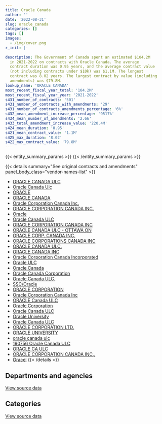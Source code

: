 ```yaml
---
title: Oracle Canada
author: ''
date: '2022-08-31'
slug: oracle_canada
categories: []
tags: []
images:
  - /img/cover.png
r_init: |-
  
description: The Government of Canada spent an estimated $104.2M
  in 2021-2022 on contracts with Oracle Canada. The average
  contract duration was 0.95 years, and the average contract value
  (not including contracts under $10k) was $1.1M. The longest
  contract was 8.02 years. The largest contract by value (including
  amendments) was $79.8M.
lookup_name: 'ORACLE CANADA'
most_recent_fiscal_year_total: '104.2M'
most_recent_fiscal_year_year: '2021-2022'
s431_number_of_contracts: '501'
s431_number_of_contracts_with_amendments: '29'
s431_number_of_contracts_amendments_percentage: '6%'
s432_mean_amendment_increase_percentage: '9517%'
s434_mean_number_of_amendments: '2.66'
s433_total_amendment_increase_value: '220.4M'
s424_mean_duration: '0.95'
s421_mean_contract_value: '1.1M'
s425_max_duration: '8.02'
s422_max_contract_value: '79.8M'
---
```


<script src="/rmarkdown-libs/htmlwidgets/htmlwidgets.js"></script>
<link href="/rmarkdown-libs/datatables-css/datatables-crosstalk.css" rel="stylesheet" />
<script src="/rmarkdown-libs/datatables-binding/datatables.js"></script>
<script src="/rmarkdown-libs/jquery/jquery-3.6.0.min.js"></script>
<link href="/rmarkdown-libs/dt-core-bootstrap/css/dataTables.bootstrap.min.css" rel="stylesheet" />
<link href="/rmarkdown-libs/dt-core-bootstrap/css/dataTables.bootstrap.extra.css" rel="stylesheet" />
<script src="/rmarkdown-libs/dt-core-bootstrap/js/jquery.dataTables.min.js"></script>
<script src="/rmarkdown-libs/dt-core-bootstrap/js/dataTables.bootstrap.min.js"></script>
<link href="/rmarkdown-libs/crosstalk/css/crosstalk.min.css" rel="stylesheet" />
<script src="/rmarkdown-libs/crosstalk/js/crosstalk.min.js"></script>
<script src="/rmarkdown-libs/htmlwidgets/htmlwidgets.js"></script>
<link href="/rmarkdown-libs/datatables-css/datatables-crosstalk.css" rel="stylesheet" />
<script src="/rmarkdown-libs/datatables-binding/datatables.js"></script>
<script src="/rmarkdown-libs/jquery/jquery-3.6.0.min.js"></script>
<link href="/rmarkdown-libs/dt-core-bootstrap/css/dataTables.bootstrap.min.css" rel="stylesheet" />
<link href="/rmarkdown-libs/dt-core-bootstrap/css/dataTables.bootstrap.extra.css" rel="stylesheet" />
<script src="/rmarkdown-libs/dt-core-bootstrap/js/jquery.dataTables.min.js"></script>
<script src="/rmarkdown-libs/dt-core-bootstrap/js/dataTables.bootstrap.min.js"></script>
<link href="/rmarkdown-libs/crosstalk/css/crosstalk.min.css" rel="stylesheet" />
<script src="/rmarkdown-libs/crosstalk/js/crosstalk.min.js"></script>

{{< entity_summary_params >}}
{{< /entity_summary_params >}}

{{< details summary="See original contracts and amendments" panel_body_class="vendor-names-list" >}}
- [ORACLE CANADA ULC](https://search.open.canada.ca/en/ct/?sort=contract_value_f%20desc&page=1&search_text=%22ORACLE%20CANADA%20ULC%22)
- [Oracle Canada Ulc](https://search.open.canada.ca/en/ct/?sort=contract_value_f%20desc&page=1&search_text=%22Oracle%20Canada%20Ulc%22)
- [ORACLE](https://search.open.canada.ca/en/ct/?sort=contract_value_f%20desc&page=1&search_text=%22ORACLE%22)
- [ORACLE CANADA](https://search.open.canada.ca/en/ct/?sort=contract_value_f%20desc&page=1&search_text=%22ORACLE%20CANADA%22)
- [Oracle Corporation Canada Inc.](https://search.open.canada.ca/en/ct/?sort=contract_value_f%20desc&page=1&search_text=%22Oracle%20Corporation%20Canada%20Inc.%22)
- [ORACLE CORPORATION CANADA INC.](https://search.open.canada.ca/en/ct/?sort=contract_value_f%20desc&page=1&search_text=%22ORACLE%20CORPORATION%20CANADA%20INC.%22)
- [Oracle](https://search.open.canada.ca/en/ct/?sort=contract_value_f%20desc&page=1&search_text=%22Oracle%22)
- [Oracle Canada ULC](https://search.open.canada.ca/en/ct/?sort=contract_value_f%20desc&page=1&search_text=%22Oracle%20Canada%20ULC%22)
- [ORACLE CORPORATION CANADA INC](https://search.open.canada.ca/en/ct/?sort=contract_value_f%20desc&page=1&search_text=%22ORACLE%20CORPORATION%20CANADA%20INC%22)
- [ORACLE CANADA ULC - OTTAWA ON](https://search.open.canada.ca/en/ct/?sort=contract_value_f%20desc&page=1&search_text=%22ORACLE%20CANADA%20ULC%20-%20OTTAWA%20ON%22)
- [ORACLE CORP. CANADA INC.](https://search.open.canada.ca/en/ct/?sort=contract_value_f%20desc&page=1&search_text=%22ORACLE%20CORP.%20CANADA%20INC.%22)
- [ORACLE CORPORATIONS CANADA INC](https://search.open.canada.ca/en/ct/?sort=contract_value_f%20desc&page=1&search_text=%22ORACLE%20CORPORATIONS%20CANADA%20INC%22)
- [ORACLE CANADA ULC.](https://search.open.canada.ca/en/ct/?sort=contract_value_f%20desc&page=1&search_text=%22ORACLE%20CANADA%20ULC.%22)
- [ORACLE CANADA INC](https://search.open.canada.ca/en/ct/?sort=contract_value_f%20desc&page=1&search_text=%22ORACLE%20CANADA%20INC%22)
- [Oracle Corporation Canada Incorporated](https://search.open.canada.ca/en/ct/?sort=contract_value_f%20desc&page=1&search_text=%22Oracle%20Corporation%20Canada%20Incorporated%22)
- [Oracle ULC](https://search.open.canada.ca/en/ct/?sort=contract_value_f%20desc&page=1&search_text=%22Oracle%20ULC%22)
- [Oracle Canada](https://search.open.canada.ca/en/ct/?sort=contract_value_f%20desc&page=1&search_text=%22Oracle%20Canada%22)
- [Oracle Canada Corporation](https://search.open.canada.ca/en/ct/?sort=contract_value_f%20desc&page=1&search_text=%22Oracle%20Canada%20Corporation%22)
- [Oracle Canada ULC.](https://search.open.canada.ca/en/ct/?sort=contract_value_f%20desc&page=1&search_text=%22Oracle%20Canada%20ULC.%22)
- [SSC/Oracle](https://search.open.canada.ca/en/ct/?sort=contract_value_f%20desc&page=1&search_text=%22SSC%2fOracle%22)
- [ORACLE CORPORATION](https://search.open.canada.ca/en/ct/?sort=contract_value_f%20desc&page=1&search_text=%22ORACLE%20CORPORATION%22)
- [Oracle Corporation Canada Inc](https://search.open.canada.ca/en/ct/?sort=contract_value_f%20desc&page=1&search_text=%22Oracle%20Corporation%20Canada%20Inc%22)
- [ORACLE Canada ULC](https://search.open.canada.ca/en/ct/?sort=contract_value_f%20desc&page=1&search_text=%22ORACLE%20Canada%20ULC%22)
- [Oracle Corporation](https://search.open.canada.ca/en/ct/?sort=contract_value_f%20desc&page=1&search_text=%22Oracle%20Corporation%22)
- [Oracle Canada ULC](https://search.open.canada.ca/en/ct/?sort=contract_value_f%20desc&page=1&search_text=%22Oracle%20%20Canada%20ULC%22)
- [Oracle University](https://search.open.canada.ca/en/ct/?sort=contract_value_f%20desc&page=1&search_text=%22Oracle%20University%22)
- [Oracle Canada ULC](https://search.open.canada.ca/en/ct/?sort=contract_value_f%20desc&page=1&search_text=%22%2aOracle%20Canada%20ULC%22)
- [ORACLE CORPORATION LTD.](https://search.open.canada.ca/en/ct/?sort=contract_value_f%20desc&page=1&search_text=%22ORACLE%20CORPORATION%20LTD.%22)
- [ORACLE UNIVERSITY](https://search.open.canada.ca/en/ct/?sort=contract_value_f%20desc&page=1&search_text=%22ORACLE%20UNIVERSITY%22)
- [oracle canada ulc](https://search.open.canada.ca/en/ct/?sort=contract_value_f%20desc&page=1&search_text=%22oracle%20canada%20ulc%22)
- [190756 Oracle Canada ULC](https://search.open.canada.ca/en/ct/?sort=contract_value_f%20desc&page=1&search_text=%22190756%20Oracle%20Canada%20ULC%22)
- [ORACLE CA ULC](https://search.open.canada.ca/en/ct/?sort=contract_value_f%20desc&page=1&search_text=%22ORACLE%20CA%20ULC%22)
- [ORACLE CORPORATION CANADA INC.,](https://search.open.canada.ca/en/ct/?sort=contract_value_f%20desc&page=1&search_text=%22ORACLE%20CORPORATION%20CANADA%20INC.%2c%22)
- [Oracel](https://search.open.canada.ca/en/ct/?sort=contract_value_f%20desc&page=1&search_text=%22Oracel%22)
{{< /details >}}

## Departments and agencies

<div id="htmlwidget-1" style="width:100%;height:auto;" class="datatables html-widget"></div>
<script type="application/json" data-for="htmlwidget-1">{"x":{"style":"bootstrap","filter":"none","vertical":false,"data":[["<a href=\"/departments/aafc-aac/\">Agriculture and Agri-Food Canada<\/a>","<a href=\"/departments/aandc-aadnc/\">Crown-Indigenous Relations and Northern Affairs Canada<\/a>","<a href=\"/departments/acoa-apeca/\">Atlantic Canada Opportunities Agency<\/a>","<a href=\"/departments/cas-satj/\">Courts Administration Service<\/a>","<a href=\"/departments/cbsa-asfc/\">Canada Border Services Agency<\/a>","<a href=\"/departments/ced-dec/\">Canada Economic Development for Quebec Regions<\/a>","<a href=\"/departments/cfia-acia/\">Canadian Food Inspection Agency<\/a>","<a href=\"/departments/chrc-ccdp/\">Canadian Human Rights Commission<\/a>","<a href=\"/departments/cic/\">Immigration, Refugees and Citizenship Canada<\/a>","<a href=\"/departments/cihr-irsc/\">Canadian Institutes of Health Research<\/a>","<a href=\"/departments/cra-arc/\">Canada Revenue Agency<\/a>","<a href=\"/departments/csa-asc/\">Canadian Space Agency<\/a>","<a href=\"/departments/csc-scc/\">Correctional Service of Canada<\/a>","<a href=\"/departments/cta-otc/\">Canadian Transportation Agency<\/a>","<a href=\"/departments/dfatd-maecd/\">Global Affairs Canada<\/a>","<a href=\"/departments/dfo-mpo/\">Fisheries and Oceans Canada<\/a>","<a href=\"/departments/dnd-mdn/\">National Defence<\/a>","<a href=\"/departments/ec/\">Environment and Climate Change Canada<\/a>","<a href=\"/departments/elections/\">Elections Canada<\/a>","<a href=\"/departments/esdc-edsc/\">Employment and Social Development Canada<\/a>","<a href=\"/departments/hc-sc/\">Health Canada<\/a>","<a href=\"/departments/ic/\">Innovation, Science and Economic Development Canada<\/a>","<a href=\"/departments/ijc-cmi/\">International Joint Commission<\/a>","<a href=\"/departments/infc/\">Infrastructure Canada<\/a>","<a href=\"/departments/isc-sac/\">Indigenous Services Canada<\/a>","<a href=\"/departments/lac-bac/\">Library and Archives Canada<\/a>","<a href=\"/departments/nfb-onf/\">National Film Board<\/a>","<a href=\"/departments/nrc-cnrc/\">National Research Council Canada<\/a>","<a href=\"/departments/nrcan-rncan/\">Natural Resources Canada<\/a>","<a href=\"/departments/nserc-crsng/\">Natural Sciences and Engineering Research Council of Canada<\/a>","<a href=\"/departments/oag-bvg/\">Office of the Auditor General of Canada<\/a>","<a href=\"/departments/pc/\">Parks Canada<\/a>","<a href=\"/departments/pco-bcp/\">Privy Council Office<\/a>","<a href=\"/departments/phac-aspc/\">Public Health Agency of Canada<\/a>","<a href=\"/departments/psc-cfp/\">Public Service Commission of Canada<\/a>","<a href=\"/departments/pwgsc-tpsgc/\">Public Services and Procurement Canada<\/a>","<a href=\"/departments/rcmp-grc/\">Royal Canadian Mounted Police<\/a>","<a href=\"/departments/ssc-spc/\">Shared Services Canada<\/a>","<a href=\"/departments/sshrc-crsh/\">Social Sciences and Humanities Research Council of Canada<\/a>","<a href=\"/departments/statcan/\">Statistics Canada<\/a>","<a href=\"/departments/tbs-sct/\">Treasury Board of Canada Secretariat<\/a>","<a href=\"/departments/tc/\">Transport Canada<\/a>","<a href=\"/departments/vac-acc/\">Veterans Affairs Canada<\/a>","<a href=\"/departments/wd-deo/\">Western Economic Diversification Canada<\/a>"],[1193869.98,3212967.18,71235.05,204109.16,425520.14,212275.42,1737706.72,464367.02,9764199.71,595301.77,3856374.63,231962.4,100037.09,30964.93,659874.48,1759449.78,9352806.15,null,938634.76,8803477.22,null,752535.25,17272.53,84016.31,1313014.32,126709.91,71726.07,55175.04,null,25079.42,23094.85,26647.05,6432.93,680617.53,null,17171085.34,3010340.12,10433187.24,52077.91,6645627.23,1973081.7,2455256.24,454316.27,148.11],[1397286.73,1952781.67,72693.01,159314.26,1081257.11,30018.23,1858349.35,225412.22,11221558.91,355476.59,3866940.04,208842.43,19679.43,31584.22,718834.89,1774051.38,6993554.58,399697.14,1059979.31,8193569.96,null,790174.43,null,85696.63,410535.23,164243.96,170544.31,52307.46,null,112333.01,null,19953.99,null,22766.71,null,17547167.89,376683.9,11503497.69,null,4168705.18,null,1708764.68,1221610.48,13403.63],[1295182.64,273289.75,178301.11,66.32,695812.44,251068.58,1927117.53,78120.27,6808133.01,362749.75,3856374.63,309369.98,29610.05,29887.73,713274.81,1704842.71,7414769.07,872234.5,3333245.85,8597960.46,170805.02,854398.63,null,87410.56,1700064.77,130919.13,58170.44,56601.98,null,49143.84,31052.09,22019.19,null,417485.46,null,18104355.19,2579427.28,10173041.69,null,6089616.6,null,1318552.87,404348.96,null],[1348737.86,null,63168.48,667733.44,740648.49,421131.4,1891117.55,79323.91,7265480.52,370097.79,3856374.63,53036.47,47342.97,37154.24,790768.27,1128819.9,9374073,1037900.06,1286581.64,17997491.84,112576.04,824199.66,null,89158.78,1620257.23,131769.62,88017.71,58194.21,290578.31,126517.7,116323.74,19066.12,null,52887.23,406691.26,23148573.38,3808959.46,15342681.47,null,6610986.01,32387.97,2427633.33,414159.07,null]],"container":"<table class=\"table table-striped table-hover row-border order-column display\">\n  <thead>\n    <tr>\n      <th>Department<\/th>\n      <th>2018-2019<\/th>\n      <th>2019-2020<\/th>\n      <th>2020-2021<\/th>\n      <th>2021-2022<\/th>\n    <\/tr>\n  <\/thead>\n<\/table>","options":{"order":[[4,"desc"]],"pageLength":10,"autoWidth":true,"columnDefs":[{"targets":1,"render":"function(data, type, row, meta) {\n    return type !== 'display' ? data : DTWidget.formatCurrency(data, \"$\", 2, 3, \",\", \".\", true, null);\n  }"},{"targets":2,"render":"function(data, type, row, meta) {\n    return type !== 'display' ? data : DTWidget.formatCurrency(data, \"$\", 2, 3, \",\", \".\", true, null);\n  }"},{"targets":3,"render":"function(data, type, row, meta) {\n    return type !== 'display' ? data : DTWidget.formatCurrency(data, \"$\", 2, 3, \",\", \".\", true, null);\n  }"},{"targets":4,"render":"function(data, type, row, meta) {\n    return type !== 'display' ? data : DTWidget.formatCurrency(data, \"$\", 2, 3, \",\", \".\", true, null);\n  }"},{"width":"16%","targets":[1,2,3,4]},{"className":"dt-right","targets":[1,2,3,4]}],"orderClasses":false}},"evals":["options.columnDefs.0.render","options.columnDefs.1.render","options.columnDefs.2.render","options.columnDefs.3.render"],"jsHooks":[]}</script>
<p class="text-right">
<a href="https://github.com/GoC-Spending/contracts-data/tree/main/data/out/vendors/oracle_canada/summary_by_fiscal_year_by_department.csv" class="source-data-link btn btn-link">View source data</a>
</p>

## Categories

<div id="htmlwidget-2" style="width:100%;height:auto;" class="datatables html-widget"></div>
<script type="application/json" data-for="htmlwidget-2">{"x":{"style":"bootstrap","filter":"none","vertical":false,"data":[["<a href=\"/categories/facilities_and_construction/\">Facilities and construction<\/a>","<a href=\"/categories/defence/\">Defence<\/a>","<a href=\"/categories/professional_services/\">Professional services<\/a>","<a href=\"/categories/information_technology/\">Information technology<\/a>","<a href=\"/categories/human_capital/\">Human capital<\/a>"],[null,9352806.15,1973081.7,77666687.1,null],[null,6983407.18,53288.24,72942427.85,10147.4],[null,7412739.59,636743.66,72927245.84,2095.8],[182624.23,9374073,572048.95,94037750.88,12103.71]],"container":"<table class=\"table table-striped table-hover row-border order-column display\">\n  <thead>\n    <tr>\n      <th>Category<\/th>\n      <th>2018-2019<\/th>\n      <th>2019-2020<\/th>\n      <th>2020-2021<\/th>\n      <th>2021-2022<\/th>\n    <\/tr>\n  <\/thead>\n<\/table>","options":{"order":[[4,"desc"]],"dom":"t","pageLength":30,"autoWidth":true,"columnDefs":[{"targets":1,"render":"function(data, type, row, meta) {\n    return type !== 'display' ? data : DTWidget.formatCurrency(data, \"$\", 2, 3, \",\", \".\", true, null);\n  }"},{"targets":2,"render":"function(data, type, row, meta) {\n    return type !== 'display' ? data : DTWidget.formatCurrency(data, \"$\", 2, 3, \",\", \".\", true, null);\n  }"},{"targets":3,"render":"function(data, type, row, meta) {\n    return type !== 'display' ? data : DTWidget.formatCurrency(data, \"$\", 2, 3, \",\", \".\", true, null);\n  }"},{"targets":4,"render":"function(data, type, row, meta) {\n    return type !== 'display' ? data : DTWidget.formatCurrency(data, \"$\", 2, 3, \",\", \".\", true, null);\n  }"},{"width":"16%","targets":[1,2,3,4]},{"className":"dt-right","targets":[1,2,3,4]}],"orderClasses":false,"lengthMenu":[10,25,30,50,100]}},"evals":["options.columnDefs.0.render","options.columnDefs.1.render","options.columnDefs.2.render","options.columnDefs.3.render"],"jsHooks":[]}</script>
<p class="text-right">
<a href="https://github.com/GoC-Spending/contracts-data/tree/main/data/out/vendors/oracle_canada/summary_by_fiscal_year_by_category.csv" class="source-data-link btn btn-link">View source data</a>
</p>
